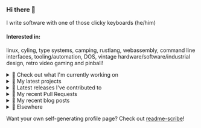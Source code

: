 ### Hi there 👋

I write software with one of those clicky keyboards (he/him)

#### Interested in:
linux, cyling, type systems, camping, rustlang, webassembly, command line interfaces, tooling/automation, DOS, vintage hardware/software/industrial design, retro video gaming and pinball!
<details><summary>👀 Check out what I'm currently working on</summary><br />

- [MetaMask/core](https://github.com/MetaMask/core) - This monorepo is a collection of packages used across multiple MetaMask clients (1 month ago)
- [MetaMask/action-npm-publish](https://github.com/MetaMask/action-npm-publish) - GitHub Action to publish to NPM (1 month ago)
- [MetaMask/ppom-validator](https://github.com/MetaMask/ppom-validator) - Transaction validation using blockaid&#39;s PPOM (7 months ago)
- [rickycodes/www](https://github.com/rickycodes/www) - my website built using Rust (stdweb) → .wasm (also: dat://ricky.codes) (9 months ago)
</details>

<details><summary>🌱 My latest projects</summary><br />

- [rickycodes/misterfpga_font_randomizer](https://github.com/rickycodes/misterfpga_font_randomizer) - randomise the font setting for MiSTer FPGA
- [rickycodes/win98config](https://github.com/rickycodes/win98config) - Example multi-boot setup for window98
- [rickycodes/kitties](https://github.com/rickycodes/kitties) - micro site to browse CryptoKitties
- [rickycodes/pve-no-subscription](https://github.com/rickycodes/pve-no-subscription) - Proxmox VE No-Subscription Removal
- [rickycodes/ftse-rs](https://github.com/rickycodes/ftse-rs) - scrape and filter hl.co.uk market summaries
</details>

<details><summary>🔭 Latest releases I've contributed to</summary><br />

- [MetaMask/core](https://github.com/MetaMask/core) ([v161.0.0](https://github.com/MetaMask/core/releases/tag/v161.0.0), 6 days ago) - This monorepo is a collection of packages used across multiple MetaMask clients
- [MetaMask/ppom-validator](https://github.com/MetaMask/ppom-validator) ([v0.31.0](https://github.com/MetaMask/ppom-validator/releases/tag/v0.31.0), 1 week ago) - Transaction validation using blockaid&#39;s PPOM
- [MetaMask/action-npm-publish](https://github.com/MetaMask/action-npm-publish) ([v5.1.2](https://github.com/MetaMask/action-npm-publish/releases/tag/v5.1.2), 1 month ago) - GitHub Action to publish to NPM
</details>

<details><summary>🔨 My recent Pull Requests</summary><br />

- [Only show packages in the dry run that need publishing](https://github.com/MetaMask/action-npm-publish/pull/90) on [MetaMask/action-npm-publish](https://github.com/MetaMask/action-npm-publish) (2 weeks ago)
- [remove default channel](https://github.com/MetaMask/action-npm-publish/pull/73) on [MetaMask/action-npm-publish](https://github.com/MetaMask/action-npm-publish) (1 month ago)
- [Improve Dry Run Output](https://github.com/MetaMask/action-npm-publish/pull/64) on [MetaMask/action-npm-publish](https://github.com/MetaMask/action-npm-publish) (2 months ago)
- [Disallow publishing packages with version 0.0.0](https://github.com/MetaMask/action-npm-publish/pull/63) on [MetaMask/action-npm-publish](https://github.com/MetaMask/action-npm-publish) (3 months ago)
- [Disallow publishing packages with version 0.0.0](https://github.com/MetaMask/action-npm-publish/pull/61) on [MetaMask/action-npm-publish](https://github.com/MetaMask/action-npm-publish) (3 months ago)
</details>

<details><summary>📜 My recent blog posts</summary><br />

- [Publishing my Website to the peer-to-peer Web](//ricky.codes/blog/posts/publishing-to-the-peer-to-peer-web/) (5 years ago)
</details>

<details><summary>🔗 Elsewhere</summary><br />

- Web: https://ricky.codes
- Twitter: https://twitter.com/rickycodes
- Blog: https://ricky.codes/blog
</details>

Want your own self-generating profile page? Check out [readme-scribe](https://github.com/muesli/readme-scribe)!

